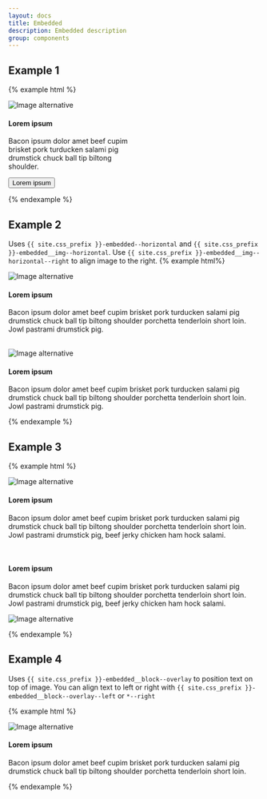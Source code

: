 ```yaml
--- 
layout: docs 
title: Embedded 
description: Embedded description 
group: components 
--- 
```

## Example 1 ## 

{% example html %}

<div class="{{ site.css_prefix }}-embedded" style="width:18em">
   <img class="{{ site.css_prefix }}-embedded__img" alt="Image alternative" src="https://unsplash.it/400/180?blur">
   <div class="{{ site.css_prefix }}-embedded__block">
      <h4 class="{{ site.css_prefix }}-text {{ site.css_prefix }}-text-size--large {{ site.css_prefix }}-text--bold">Lorem ipsum</h4>
      <p class="{{ site.css_prefix }}-text {{ site.css_prefix }}-text--tagline {{ site.css_prefix }}-text-size--medium {{ site.css_prefix }}-embedded__text">Bacon ipsum dolor amet beef cupim brisket pork turducken salami pig drumstick chuck ball tip biltong shoulder.</p>
      <button type="button" class="{{ site.css_prefix }}-button {{ site.css_prefix }}-button--primary">Lorem ipsum</button>
   </div>
</div>

{% endexample %} 

## Example 2 ##

Uses `{{ site.css_prefix }}-embedded--horizontal` and `{{ site.css_prefix }}-embedded__img--horizontal`.
Use `{{ site.css_prefix }}-embedded__img--horizontal--right` to align image to the right. {% example html%}
<div class="{{ site.css_prefix }}-embedded {{ site.css_prefix }}-embedded--horizontal">
   <img class="{{ site.css_prefix }}-embedded__img--horizontal" alt="Image alternative" src="https://unsplash.it/400/180?blur">
   <div class="{{ site.css_prefix }}-embedded__block">
      <h4 class="{{ site.css_prefix }}-text {{ site.css_prefix }}-text-size--large {{ site.css_prefix }}-text--bold {{ site.css_prefix }}-embedded__title">Lorem ipsum</h4>
      <p class="{{ site.css_prefix }}-embedded__text {{ site.css_prefix }}-text {{ site.css_prefix }}-text--tagline {{ site.css_prefix }}-text-size--medium">Bacon ipsum dolor amet beef cupim brisket pork turducken salami pig drumstick chuck ball tip biltong shoulder porchetta
         tenderloin short loin. Jowl pastrami drumstick pig.</p>
   </div>
</div>

<br />

<div class="{{ site.css_prefix }}-embedded {{ site.css_prefix }}-embedded--horizontal">
   <img class="{{ site.css_prefix }}-embedded__img--horizontal {{ site.css_prefix }}-embedded__img--horizontal--right" alt="Image alternative"
      src="https://unsplash.it/400/180?blur">
   <div class="{{ site.css_prefix }}-embedded__block">
      <h4 class="{{ site.css_prefix }}-text {{ site.css_prefix }}-text-size--large {{ site.css_prefix }}-text--bold {{ site.css_prefix }}-embedded__title">Lorem ipsum</h4>
      <p class="{{ site.css_prefix }}-embedded__text {{ site.css_prefix }}-text {{ site.css_prefix }}-text--tagline {{ site.css_prefix }}-text-size--medium">Bacon ipsum dolor amet beef cupim brisket pork turducken salami pig drumstick chuck ball tip biltong shoulder porchetta
         tenderloin short loin. Jowl pastrami drumstick pig.</p>
   </div>
</div>

{% endexample %} 

## Example 3 ## 

{% example html %}

<div class="{{ site.css_prefix }}-embedded">
   <img class="{{ site.css_prefix }}-embedded__img" alt="Image alternative" src="https://unsplash.it/769/180?blur">
   <div class="{{ site.css_prefix }}-embedded__block">
      <h4 class="{{ site.css_prefix }}-text {{ site.css_prefix }}-text-size--large {{ site.css_prefix }}-text--bold">Lorem ipsum</h4>
      <p class="{{ site.css_prefix }}-embedded__text {{ site.css_prefix }}-text {{ site.css_prefix }}-text--tagline {{ site.css_prefix }}-text-size--medium">Bacon ipsum dolor amet beef cupim brisket pork turducken salami pig drumstick chuck ball tip biltong shoulder porchetta
         tenderloin short loin. Jowl pastrami drumstick pig, beef jerky chicken ham hock salami.</p>
   </div>
</div>

<br />

<div class="{{ site.css_prefix }}-embedded">
   <div class="{{ site.css_prefix }}-embedded__block">
      <h4 class="{{ site.css_prefix }}-text {{ site.css_prefix }}-text-size--large {{ site.css_prefix }}-text--bold">Lorem ipsum</h4>
      <p class="{{ site.css_prefix }}-embedded__text {{ site.css_prefix }}-text {{ site.css_prefix }}-text--tagline {{ site.css_prefix }}-text-size--medium">Bacon ipsum dolor amet beef cupim brisket pork turducken salami pig drumstick chuck ball tip biltong shoulder porchetta
         tenderloin short loin. Jowl pastrami drumstick pig, beef jerky chicken ham hock salami.</p>
   </div>
   <img class="{{ site.css_prefix }}-embedded__img" alt="Image alternative" src="https://unsplash.it/769/180?blur">
</div>

{% endexample %}

## Example 4 ## 

Uses `{{ site.css_prefix }}-embedded__block--overlay` to position text on top of image.
You can align text to left or right with `{{ site.css_prefix }}-embedded__block--overlay--left` or `*--right` 

{% example html %}

<div class="{{ site.css_prefix }}-embedded {{ site.css_prefix }}-embedded--cover">
   <img class="{{ site.css_prefix }}-embedded__img" alt="Image alternative" src="https://unsplash.it/400/180?blur">
   <div class="{{ site.css_prefix }}-embedded__block--overlay">
      <h4 class="{{ site.css_prefix }}-text {{ site.css_prefix }}-text-size--large {{ site.css_prefix }}-text--bold {{ site.css_prefix }}-embedded__title">Lorem ipsum</h4>
      <p class="{{ site.css_prefix }}-text {{ site.css_prefix }}-text--tagline {{ site.css_prefix }}-text-size--medium {{ site.css_prefix }}-embedded__text">Bacon ipsum dolor amet beef cupim brisket pork turducken salami pig drumstick chuck ball tip biltong shoulder porchetta
         tenderloin short loin.</p>
   </div>
</div>

{% endexample %}

